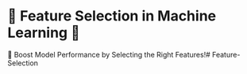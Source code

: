 # 📂 Feature Selection in Machine Learning 🎯

🚀 Boost Model Performance by Selecting the Right Features!# Feature-Selection

